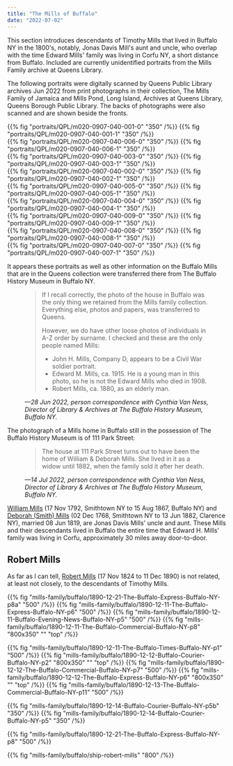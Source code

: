 ```yaml
---
title: "The Mills of Buffalo"
date: "2022-07-02"
---
```


This section introduces descendants of Timothy Mills that lived in Buffalo NY in the 1800's, notably, Jonas Davis Mill's aunt and uncle, who overlap with the time Edward Mills' family was living in Corfu NY, a short distance from Buffalo. Included are currently unidentified portraits from the Mills Family archive at Queens Library.  

<!--more-->

The following portraits were digitally scanned by Queens Public Library archives Jun 2022 from print photographs in their collection, The Mills Family of Jamaica and Mills Pond, Long Island, Archives at Queens Library, Queens Borough Public Library. The backs of photographs were also scanned and are shown beside the fronts. 

<div class="cols">
{{% fig "portraits/QPL/m020-0907-040-001-0" "350" /%}}
{{% fig "portraits/QPL/m020-0907-040-001-1" "350" /%}}
</div>

<div class="cols">
{{% fig "portraits/QPL/m020-0907-040-006-0" "350" /%}}
{{% fig "portraits/QPL/m020-0907-040-006-1" "350" /%}}
</div>

<div class="cols">
{{% fig "portraits/QPL/m020-0907-040-003-0" "350" /%}}
{{% fig "portraits/QPL/m020-0907-040-003-1" "350" /%}}
</div>

<div class="cols">
{{% fig "portraits/QPL/m020-0907-040-002-0" "350" /%}}
{{% fig "portraits/QPL/m020-0907-040-002-1" "350" /%}}
</div>

<div class="cols">
{{% fig "portraits/QPL/m020-0907-040-005-0" "350" /%}}
{{% fig "portraits/QPL/m020-0907-040-005-1" "350" /%}}
</div>

<div class="cols">
{{% fig "portraits/QPL/m020-0907-040-004-0" "350" /%}}
{{% fig "portraits/QPL/m020-0907-040-004-1" "350" /%}}
</div>

<div class="cols">
{{% fig "portraits/QPL/m020-0907-040-009-0" "350" /%}}
{{% fig "portraits/QPL/m020-0907-040-009-1" "350" /%}}
</div>

<div class="cols">
{{% fig "portraits/QPL/m020-0907-040-008-0" "350" /%}}
{{% fig "portraits/QPL/m020-0907-040-008-1" "350" /%}}
</div>

<div class="cols">
{{% fig "portraits/QPL/m020-0907-040-007-0" "350" /%}}
{{% fig "portraits/QPL/m020-0907-040-007-1" "350" /%}}
</div>

It appears these portraits as well as other information on the Buffalo Mills that are in the Queens collection were transferred there from The Buffalo History Museum in Buffalo NY.

<figure>
<blockquote>
<p>If I recall correctly, the photo of the house in Buffalo was the only thing we retained from the Mills family collection. Everything else, photos and papers, was transferred to Queens. 
<p>
</p>
However, we do have other loose photos of individuals in A-Z order by surname. I checked and these are the only people named Mills:
<p>
</p>
<ul>
  <li> John H. Mills, Company D, appears to be a Civil War soldier portrait.</li>
  <li> Edward M. Mills, ca. 1915. He is a young man in this photo, so he is not the Edward Mills who died in 1908.</li>
  <li> Robert Mills, ca. 1880, as an elderly man.</li>
  </ul>
</blockquote>
<figcaption>
<cite>—28 Jun 2022, person correspondence with Cynthia Van Ness, Director of Library & Archives at The Buffalo History Museum, Buffalo NY.  
</cite>
</figcaption>
</figure>

The photograph of a Mills home in Buffalo still in the possession of The Buffalo History Museum is of 111 Park Street:

<figure>
<blockquote>
The house at 111 Park Street turns out to have been the home of William & Deborah Mills. She lived in it as a widow until 1882, when the family sold it after her death.
</blockquote>
<figcaption>
<cite>—14 Jul 2022, person correspondence with Cynthia Van Ness, Director of Library & Archives at The Buffalo History Museum, Buffalo NY.  
</cite>
</figcaption>
</figure>

[William Mills](https://www.findagrave.com/memorial/78770560/william-mills) (17 Nov 1792, Smithtown NY to 15 Aug 1867, Buffalo NY) and [Deborah (Smith) Mills](https://www.findagrave.com/memorial/78770568/deborah-mills) (02 Dec 1768, Smithtown NY to 13 Jun 1882, Clarence NY), married 08 Jun 1819, are Jonas Davis Mills' uncle and aunt. These Mills and their descendants lived in Buffalo the entire time that Edward H. Mills' family was living in Corfu, approximately 30 miles away door-to-door. 

## Robert Mills

As far as I can tell, [Robert Mills](https://www.findagrave.com/memorial/77507182/robert-mills) (17 Nov 1824 to 11 Dec 1890) is not related, at least not closely, to the descendants of Timothy Mills. 

{{% fig "mills-family/buffalo/1890-12-21-The-Buffalo-Express-Buffalo-NY-p8a" "500" /%}}
{{% fig "mills-family/buffalo/1890-12-11-The-Buffalo-Express-Buffalo-NY-p6" "500" /%}}
{{% fig "mills-family/buffalo/1890-12-11-Buffalo-Evening-News-Buffalo-NY-p5" "500" /%}}
{{% fig "mills-family/buffalo/1890-12-11-The-Buffalo-Commercial-Buffalo-NY-p8" "800x350" "" "top" /%}}

{{% fig "mills-family/buffalo/1890-12-11-The-Buffalo-Times-Buffalo-NY-p1" "500" /%}}
{{% fig "mills-family/buffalo/1890-12-12-Buffalo-Courier-Buffalo-NY-p2" "800x350" "" "top" /%}}
{{% fig "mills-family/buffalo/1890-12-12-The-Buffalo-Commercial-Buffalo-NY-p7" "500" /%}}
{{% fig "mills-family/buffalo/1890-12-12-The-Buffalo-Express-Buffalo-NY-p6" "800x350" "" "top" /%}}
{{% fig "mills-family/buffalo/1890-12-13-The-Buffalo-Commercial-Buffalo-NY-p11" "500" /%}}

<div class="cols">
{{% fig "mills-family/buffalo/1890-12-14-Buffalo-Courier-Buffalo-NY-p5b" "350" /%}}
{{% fig "mills-family/buffalo/1890-12-14-Buffalo-Courier-Buffalo-NY-p5" "350" /%}}
</div>

{{% fig "mills-family/buffalo/1890-12-21-The-Buffalo-Express-Buffalo-NY-p8" "500" /%}}

{{% fig "mills-family/buffalo/ship-robert-mills" "800" /%}}
